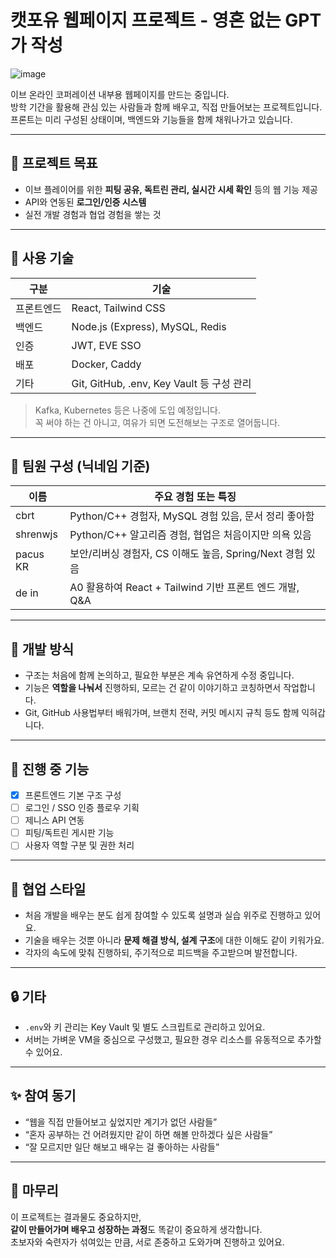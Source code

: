 # 캣포유 웹페이지 프로젝트 - 영혼 없는 GPT가 작성
![image](https://github.com/user-attachments/assets/abfb2237-e5b3-46d8-9473-6ccbba1cea79)

이브 온라인 코퍼레이션 내부용 웹페이지를 만드는 중입니다.  
방학 기간을 활용해 관심 있는 사람들과 함께 배우고, 직접 만들어보는 프로젝트입니다.  
프론트는 미리 구성된 상태이며, 백엔드와 기능들을 함께 채워나가고 있습니다.

---

## 🌟 프로젝트 목표

- 이브 플레이어를 위한 **피팅 공유, 독트린 관리, 실시간 시세 확인** 등의 웹 기능 제공
- API와 연동된 **로그인/인증 시스템**
- 실전 개발 경험과 협업 경험을 쌓는 것

---

## 🔧 사용 기술

| 구분 | 기술 |
|------|------|
| 프론트엔드 | React, Tailwind CSS |
| 백엔드 | Node.js (Express), MySQL, Redis |
| 인증 | JWT, EVE SSO |
| 배포 | Docker, Caddy |
| 기타 | Git, GitHub, .env, Key Vault 등 구성 관리

> Kafka, Kubernetes 등은 나중에 도입 예정입니다.  
> 꼭 써야 하는 건 아니고, 여유가 되면 도전해보는 구조로 열어둡니다.

---

## 👥 팀원 구성 (닉네임 기준)

| 이름 | 주요 경험 또는 특징 |
|------|----------------------|
| cbrt | Python/C++ 경험자, MySQL 경험 있음, 문서 정리 좋아함 |
| shrenwjs | Python/C++ 알고리즘 경험, 협업은 처음이지만 의욕 있음 |
| pacus KR | 보안/리버싱 경험자, CS 이해도 높음, Spring/Next 경험 있음 |
| de in | A0 활용하여 React + Tailwind 기반 프론트 엔드 개발, Q&A |

---

## 🧩 개발 방식

- 구조는 처음에 함께 논의하고, 필요한 부분은 계속 유연하게 수정 중입니다.
- 기능은 **역할을 나눠서** 진행하되, 모르는 건 같이 이야기하고 코칭하면서 작업합니다.
- Git, GitHub 사용법부터 배워가며, 브랜치 전략, 커밋 메시지 규칙 등도 함께 익혀갑니다.

---

## 🎯 진행 중 기능

- [x] 프론트엔드 기본 구조 구성
- [ ] 로그인 / SSO 인증 플로우 기획
- [ ] 제니스 API 연동
- [ ] 피팅/독트린 게시판 기능
- [ ] 사용자 역할 구분 및 권한 처리

---

## 🧠 협업 스타일

- 처음 개발을 배우는 분도 쉽게 참여할 수 있도록 설명과 실습 위주로 진행하고 있어요.
- 기술을 배우는 것뿐 아니라 **문제 해결 방식, 설계 구조**에 대한 이해도 같이 키워가요.
- 각자의 속도에 맞춰 진행하되, 주기적으로 피드백을 주고받으며 발전합니다.

---

## 🔒 기타

- `.env`와 키 관리는 Key Vault 및 별도 스크립트로 관리하고 있어요.
- 서버는 가벼운 VM을 중심으로 구성했고, 필요한 경우 리소스를 유동적으로 추가할 수 있어요.

---

## ✨ 참여 동기

- “웹을 직접 만들어보고 싶었지만 계기가 없던 사람들”  
- “혼자 공부하는 건 어려웠지만 같이 하면 해볼 만하겠다 싶은 사람들”  
- “잘 모르지만 일단 해보고 배우는 걸 좋아하는 사람들”

---

## 🙌 마무리

이 프로젝트는 결과물도 중요하지만,  
**같이 만들어가며 배우고 성장하는 과정**도 똑같이 중요하게 생각합니다.  
초보자와 숙련자가 섞여있는 만큼, 서로 존중하고 도와가며 진행하고 있어요.

